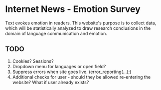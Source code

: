 # Internet News - Emotion Survey

Text evokes emotion in readers. This website's purpose is to collect data, which will be statistically analyzed to draw research conclusions in the domain of language communication and emotion.


## TODO

1. Cookies? Sessions?
2. Dropdown menu for languages or open field?
3. Suppress errors when site goes live. (error_reporting(...);)
4. Additional checks for user - should they be allowed re-entering the website? What if user already exists?
